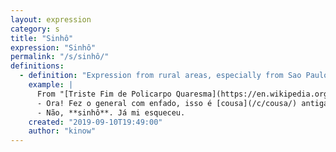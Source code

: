 ```yaml
---
layout: expression
category: s
title: "Sinhô"
expression: "Sinhô"
permalink: "/s/sinhô/"
definitions:
  - definition: "Expression from rural areas, especially from Sao Paulo, meaning \"Senhor\", mister."
    example: |
      From "[Triste Fim de Policarpo Quaresma](https://en.wikipedia.org/wiki/Triste_Fim_de_Policarpo_Quaresma)", by Lima Barreto:
      - Ora! Fez o general com enfado, isso é [cousa](/c/cousa/) antiga de embalar crianças. Você não sabe outra?
      - Não, **sinhô**. Já mi esqueceu.
    created: "2019-09-10T19:49:00"
    author: "kinow"
---
```

